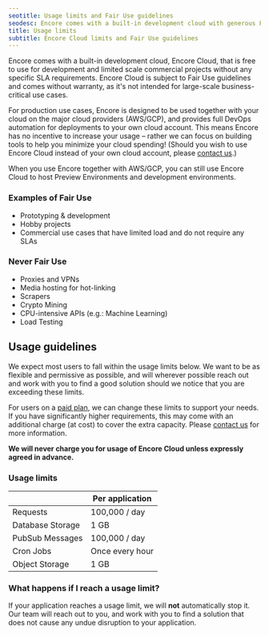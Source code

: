 ```yaml
---
seotitle: Usage limits and Fair Use guidelines
seodesc: Encore comes with a built-in development cloud with generous Fair Use limits. This makes it easy to get started building your next backend application without requiring a cloud account.
title: Usage limits
subtitle: Encore Cloud limits and Fair Use guidelines
---
```


Encore comes with a built-in development cloud, Encore Cloud, that is free to use for development and limited scale commercial projects without any specific SLA requirements.
Encore Cloud is subject to Fair Use guidelines and comes without warranty, as it's not intended for large-scale business-critical use cases.

For production use cases, Encore is designed to be used together with your cloud on the major cloud providers (AWS/GCP), and provides full DevOps automation for deployments to your own cloud account. This means Encore has no incentive to increase your usage – rather we can focus on building tools to help you minimize your cloud spending! (Should you wish to use Encore Cloud instead of your own cloud account, please [contact us](/book).)

When you use Encore together with AWS/GCP, you can still use Encore Cloud to host Preview Environments and development environments.

### Examples of Fair Use

- Prototyping & development
- Hobby projects
- Commercial use cases that have limited load and do not require any SLAs

### Never Fair Use

- Proxies and VPNs
- Media hosting for hot-linking
- Scrapers
- Crypto Mining
- CPU-intensive APIs (e.g.: Machine Learning)
- Load Testing

## Usage guidelines

We expect most users to fall within the usage limits below.
We want to be as flexible and permissive as possible, and will wherever possible reach out and work with you
to find a good solution should we notice that you are exceeding these limits.

For users on a [paid plan](/pricing), we can change these limits to support your needs. If you have significantly higher requirements,
this may come with an additional charge (at cost) to cover the extra capacity. Please [contact us](/book) for more information.

**We will never charge you for usage of Encore Cloud unless expressly agreed in advance.**

### Usage limits

|                  | Per application |
| ---------------- | --------------- |
| Requests         | 100,000 / day   |
| Database Storage | 1 GB            |
| PubSub Messages  | 100,000 / day   |
| Cron Jobs        | Once every hour |
| Object Storage   | 1 GB            |

### What happens if I reach a usage limit?

If your application reaches a usage limit, we will **not** automatically stop it. Our team will reach out to you, and work with you to find a solution that does not cause any undue disruption to your application.